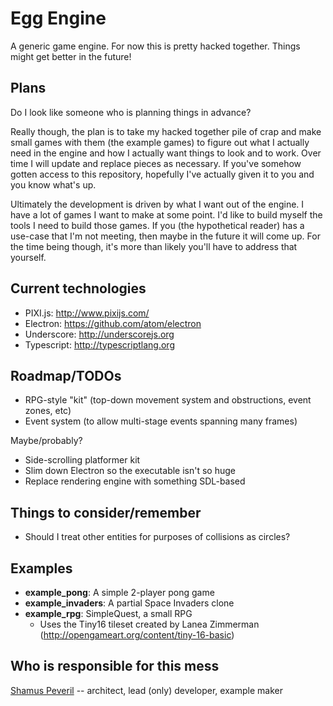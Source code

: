 # Egg Engine

A generic game engine. For now this is pretty hacked together. Things might get better in the future!


## Plans

Do I look like someone who is planning things in advance?

Really though, the plan is to take my hacked together pile of crap and make small games with them (the example games) to figure out what I actually need in the engine and how I actually want things to look and to work. Over time I will update and replace pieces as necessary. If you've somehow gotten access to this repository, hopefully I've actually given it to you and you know what's up.

Ultimately the development is driven by what I want out of the engine. I have a lot of games I want to make at some point. I'd like to build myself the tools I need to build those games. If you (the hypothetical reader) has a use-case that I'm not meeting, then maybe in the future it will come up. For the time being though, it's more than likely you'll have to address that yourself.


## Current technologies

- PIXI.js: <http://www.pixijs.com/>
- Electron: <https://github.com/atom/electron>
- Underscore: <http://underscorejs.org>
- Typescript: <http://typescriptlang.org>


## Roadmap/TODOs

- RPG-style "kit" (top-down movement system and obstructions, event zones, etc)
- Event system (to allow multi-stage events spanning many frames)

Maybe/probably?

- Side-scrolling platformer kit
- Slim down Electron so the executable isn't so huge
- Replace rendering engine with something SDL-based

## Things to consider/remember

- Should I treat other entities for purposes of collisions as circles?


## Examples

- **example_pong**: A simple 2-player pong game
- **example_invaders**: A partial Space Invaders clone
- **example_rpg**: SimpleQuest, a small RPG
    - Uses the Tiny16 tileset created by Lanea Zimmerman (http://opengameart.org/content/tiny-16-basic)


## Who is responsible for this mess

[Shamus Peveril](http://shamuspeveril.com) -- architect, lead (only) developer, example maker
